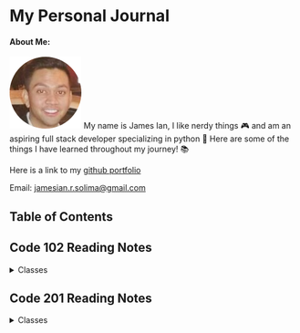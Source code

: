 # My Personal Journal

#### About Me:
![Itsa me James Ian](picture_resume_smalll-circle2019.png)
My name is James Ian, I like nerdy things 🎮 and am an aspiring full stack developer specializing in python 🐍 
Here are some of the things I have learned throughout my journey! 📚 



Here is a link to my [github portfolio](https://github.com/jamesCodes808)

Email: [jamesian.r.solima@gmail.com](mailto:jamesian.r.solima@gmail.com) 


## Table of Contents

## Code 102 Reading Notes
<details closed><summary>Classes</summary>

<a href='102/learning-markdown.md'>Class 1</a>
<br>
<a href='102/the-coders-computer.md'>Class 2</a>
<br>
<a href='102/revisions-and-the-cloud.md'>Class 3</a>
<br>
<a href='102/structure-web-pages-with-html.md'>Class 4</a>
<br>
<a href='102/design-web-pages-with-css.md'>Class 5</a>
<br>
<a href='102/dynamic-webpages-with-javascript.md'>Class 6</a>
<br>
<a href='102/programming-with-javascript.md'>Class 7</a>
<br>
<a href='102/operators-and-loops.md'>Class 8</a>
<br>

</details>

## Code 201 Reading Notes
<details closed><summary>Classes</summary>

<a href='https://jamescodes808.github.io/reading-notes/201/class-01'>Class 1</a>
<br>
<a href='#'>Class 2</a>
<br>
<a href='#'>Class 3</a>
<br>
<a href='#'>Class 4</a>
<br>
<a href='#'>Class 5</a>
<br>
<a href='#'>Class 6</a>
<br>
<a href='#'>Class 7</a>
<br>
<a href='#'>Class 8</a>
<br>
<a href='#'>Class 9</a>
<br>
<a href='#'>Class 10</a>
<br>
<a href='#'>Class 11</a>
<br>
<a href='#'>Class 12</a>
<br>
<a href='#'>Class 13</a>
<br>
<a href='#'>Class 14</a>
<br>
<a href='#'>Class 15</a>
<br>



</details>


